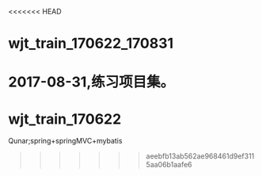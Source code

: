 <<<<<<< HEAD
# wjt_train_170622_170831
2017-08-31,练习项目集。
=======
# wjt_train_170622
Qunar;spring+springMVC+mybatis
>>>>>>> aeebfb13ab562ae968461d9ef3115aa06b1aafe6
